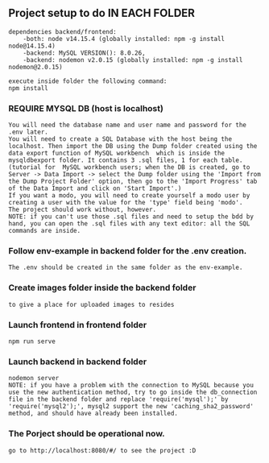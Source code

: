 ## Project setup to do IN EACH FOLDER
```
dependencies backend/frontend:
    -both: node v14.15.4 (globally installed: npm -g install node@14.15.4)
    -backend: MySQL VERSION(): 8.0.26, 
    -backend: nodemon v2.0.15 (globally installed: npm -g install nodemon@2.0.15)

execute inside folder the following command:
npm install

```
### REQUIRE MYSQL DB (host is localhost)
```
You will need the database name and user name and password for the .env later.
You will need to create a SQL Database with the host being the localhost. Then import the DB using the Dump folder created using the data export function of MySQL workbench  which is inside the mysqldbexport folder. It contains 3 .sql files, 1 for each table.
(tutorial for  MySQL workbench users; when the DB is created, go to Server -> Data Import -> select the Dump folder using the 'Import from the Dump Project Folder' option, then go to the 'Import Progress' tab of the Data Import and click on 'Start Import'.)
If you want a modo, you will need to create yourself a modo user by creating a user with the value for the 'type' field being 'modo'.
The project should work without, however.
NOTE: if you can't use those .sql files and need to setup the bdd by hand, you can open the .sql files with any text editor: all the SQL commands are inside.
```
### Follow env-example in backend folder for the .env creation. 
```
The .env should be created in the same folder as the env-example.
```
### Create images folder inside the backend folder
```
to give a place for uploaded images to resides
```
### Launch frontend in frontend folder
```
npm run serve
```

### Launch backend in backend folder
```
nodemon server
NOTE: if you have a problem with the connection to MySQL because you use the new authentication method, try to go inside the db_connection file in the backend folder and replace 'require('mysql');' by 'require('mysql2');', mysql2 support the new 'caching_sha2_password' method, and should have already been installed.
```
### The Porject should be operational now.
```
go to http://localhost:8080/#/ to see the project :D
```
